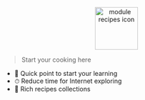 <p align="center">
    <a href="https://ciklum-digital.github.io/recipes/">
        <img width="96" src="https://ciklum-digital.github.io/recipes/assets/images/icon.svg" alt="module recipes icon">
    </a>    
</p>

> Start your cooking here

- 🚀 Quick point to start your learning 
- ⏱ Reduce time for Internet exploring
- 💎 Rich recipes collections 

